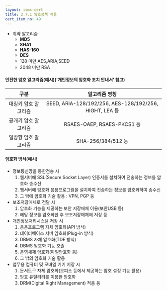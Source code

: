 ```yaml
---
layout: isms-cert
title: 2.7.1 암호정책 적용
cert_item_no: 49
---
```


- 취약 알고리즘
  - **MD5**
  - **SHA1**
  - **HAS-160**
  - **DES**
  - 128 미만 AES,ARIA,SEED
  - 2048 미만 RSA

#### 안전한 암호 알고리즘(예시)('개인정보의 암호화 조치 안내서' 참고)
|구분|알고리즘 명칭|
|:---:|:---:|
|대칭키 암호 알고리즘|SEED, ARIA-128/192/256, AES-128/192/256, HIGHT, LEA 등|
|공개키 암호 알고리즘|RSAES-OAEP, RSAES-PKCS1 등|
|일방향 암호 알고리즘|SHA-256/384/512 등|



#### 암호화 방식(예시)
- 정보통신망을 통한전송 시
  1. 웹서버에 SSL(Secure Socket Layer) 인증서를 설치하여 전송하는 정보를 암호화 송수신
  2. 웹서버에 암호화 응용프로그램을 설치하여 전송하는 정보를 암호화하여 송수신
  3. 그 밖에 암호화 기술 활용 : VPN, PGP 등
- 보조저장매체로 전달 시
  1. 암호화 기능을 제공하는 보안 저장매체 이용(보안USB 등)
  2. 해당 정보를 암호화한 후 보조저장매체에 저장 등
- 개인정보처리시스템 저장 시
  1. 응용프로그램 자체 암호화(API 방식)
  2. 데이터베이스 서버 암호화(Plug-in 방식)
  3. DBMS 자체 암호화(TDE 방식)
  4. DBMS 암호화 기능 호출
  5. 운영체제 암호화(파일암호화 등)
  6. 그 밖의 암호화 기술 활용
- 업무용 컴퓨터 및 모바일 기기 저장 시
  1. 문서도구 자체 암호화(오피스 등에서 제공하는 암호 설정 기능 활용)
  2. 암호 유틸리티를 이용한 암호화
  3. DRM(Digital Right Management) 적용 등